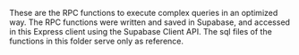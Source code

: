 These are the RPC functions to execute complex queries in an optimized way. The RPC functions were written and saved in Supabase, and accessed in this Express client using the Supabase Client API. The sql files of the functions in this folder serve only as reference.
